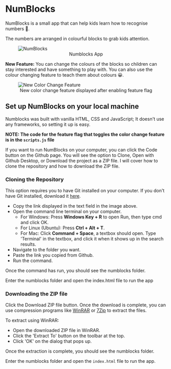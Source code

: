 # NumBlocks
NumBlocks is a small app that can help kids learn how to recognise numbers 🙂.

The numbers are arranged in colourful blocks to grab kids attention.


<figure>
<img src="https://user-images.githubusercontent.com/71462377/173886061-e559f761-2e90-418f-8ea6-a3706e4a44f6.jpg" alt="NumBlocks">
	<center>Numblocks App</center>	
</figure>



**New Feature:** You can change the colours of the blocks so children can stay interested and have something to play with. You can also use the colour changing feature to teach them about colours 😀.


<figure>
<img src="https://user-images.githubusercontent.com/71462377/173887199-949c4f2e-0d7b-4d03-9718-780efc6c6ba5.jpg" alt="New Color Change Feature">
<figcaption style="text-align: center;">New color change feature displayed after enabling feature flag</figcaption>	
</figure>


## Set up NumBlocks on your local machine
Numblocks was built with vanilla HTML, CSS and JavaScript; It doesn't use any frameworks, so setting it up is easy.

**NOTE: The code for the feature flag that toggles the color change feature is in the `scripts.js` file**

If you want to run NumBlocks on your computer, you can click the Code button on the Github page. You will see the option to Clone, Open with Github Desktop, or Download the project as a ZIP file. I will cover how to clone the repository and how to download the ZIP file.

### Cloning the Repository
This option requires you to have Git installed on your computer. If you don't have Git installed, download it [here](https://git-scm.com/downloads).

* Copy the link displayed in the text field in the image above.
* Open the command line terminal on your computer.
	* For Windows: Press **Windows Key + R** to open Run, then type cmd and click OK.
	* For Linux (Ubuntu): Press **Ctrl + Alt + T**.
	* For Mac: Click **Command + Space**, a textbox should open. Type 'Terminal' in the textbox, and click it when it shows up in the search results.
* Navigate to the folder you want.
* Paste the link you copied from Github.
* Run the command.

Once the command has run, you should see the numblocks folder.

Enter the numblocks folder and open the index.html file to run the app 

### Downloading the ZIP file
Click the Download ZIP file button. Once the download is complete, you can use compression programs like [WinRAR](https://www.win-rar.com) or [7Zip](https://www.7-zip.org) to extract the files.

To extract using WinRAR:
* Open the downloaded ZIP file in WinRAR.
* Click the 'Extract To' button on the toolbar at the top.
* Click 'OK' on the dialog that pops up.

Once the extraction is complete, you should see the numblocks folder.

Enter the numblocks folder and open the `index.html` file to run the app.

